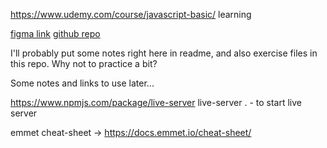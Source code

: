 https://www.udemy.com/course/javascript-basic/ learning

[figma link](https://www.figma.com/file/HZDlsUDARv2HxZJWSnLic0/%D0%9A%D1%83%D1%80%D1%81-%D0%9E%D1%81%D0%BD%D0%BE%D0%B2%D1%8B-JavaScript?node-id=0%3A1&t=m8OdKnpY6sJddyBh-0)
[github repo](https://github.com/AlariCode/7-javascript-1)

I'll probably put some notes right here in readme, and also exercise files in this repo.
Why not to practice a bit?

Some notes and links to use later...

https://www.npmjs.com/package/live-server
live-server . - to start live server

emmet cheat-sheet -> https://docs.emmet.io/cheat-sheet/


